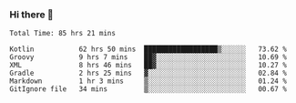 ### Hi there 👋

<!--START_SECTION:waka-->

```text
Total Time: 85 hrs 21 mins

Kotlin           62 hrs 50 mins  ██████████████████▒░░░░░░   73.62 %
Groovy           9 hrs 7 mins    ██▓░░░░░░░░░░░░░░░░░░░░░░   10.69 %
XML              8 hrs 46 mins   ██▓░░░░░░░░░░░░░░░░░░░░░░   10.27 %
Gradle           2 hrs 25 mins   ▓░░░░░░░░░░░░░░░░░░░░░░░░   02.84 %
Markdown         1 hr 3 mins     ▒░░░░░░░░░░░░░░░░░░░░░░░░   01.24 %
GitIgnore file   34 mins         ▒░░░░░░░░░░░░░░░░░░░░░░░░   00.67 %
```

<!--END_SECTION:waka-->

<!--
**AndroidLion48/AndroidLion48** is a ✨ _special_ ✨ repository because its `README.md` (this file) appears on your GitHub profile.

Here are some ideas to get you started:

- 🔭 I’m currently working on becoming a full time professional software developer for Android Mobile Applications
- 🌱 I’m currently learning Kotlin, Jetpack Compose, and Android Studio.
- 👯 I’m looking to collaborate on Mobile Applications
- 🤔 I’m looking for help with career advancement.
- 💬 Ask me about my journey in entering the Software Development Industry
- 📫 How to reach me: Here
- 😄 Pronouns: Him
- ⚡ Fun fact: Something
-->
